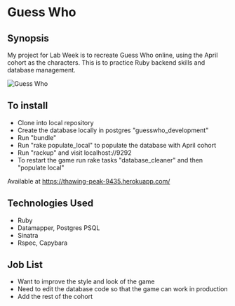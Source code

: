 Guess Who
=======================

## Synopsis

My project for Lab Week is to recreate Guess Who online, using the April cohort as the characters. This is to practice Ruby backend skills and database management.

![Guess Who](http://stayonfountain.com/wp-content/uploads/2011/01/guess-who.jpg)

## To install

- Clone into local repository
- Create the database locally in postgres "guesswho_development"
- Run "bundle"
- Run "rake populate_local" to populate the database with April cohort
- Run "rackup" and visit localhost://9292
- To restart the game run rake tasks "database_cleaner" and then "populate local"


Available at https://thawing-peak-9435.herokuapp.com/


## Technologies Used

- Ruby
- Datamapper, Postgres PSQL
- Sinatra
- Rspec, Capybara

## Job List

- Want to improve the style and look of the game
- Need to edit the database code so that the game can work in production
- Add the rest of the cohort
